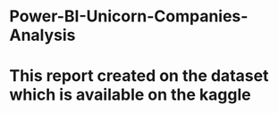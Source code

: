 # Power-BI-Unicorn-Companies-Analysis

# This report created on the dataset which is available on the kaggle
